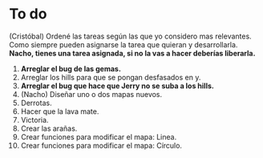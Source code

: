 To do
=====

(Cristóbal) Ordené las tareas según las que yo considero mas
relevantes. Como siempre pueden asignarse la tarea que quieran y
desarrollarla. **Nacho, tienes una tarea asignada, si no la vas a
hacer deberías liberarla.**

1.  **Arreglar el bug de las gemas.**
2.  Arreglar los hills para que se pongan desfasados en y.
3.  **Arreglar el bug que hace que Jerry no se suba a los hills.**
4.  (Nacho) Diseñar uno o dos mapas nuevos.
5.  Derrotas.
6.  Hacer que la lava mate.
7.  Victoria.
8.  Crear las arañas.
9.  Crear funciones para modificar el mapa: Linea.
10. Crear funciones para modificar el mapa: Círculo.
